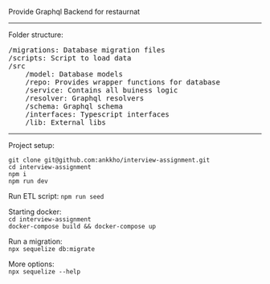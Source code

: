 Provide Graphql Backend for restaurnat 

---

Folder structure:

<pre>
/migrations: Database migration files  
/scripts: Script to load data  
/src   
    /model: Database models  
    /repo: Provides wrapper functions for database  
    /service: Contains all buiness logic  
    /resolver: Graphql resolvers  
    /schema: Graphql schema  
    /interfaces: Typescript interfaces  
    /lib: External libs
</pre>
---

Project setup:

`git clone git@github.com:ankkho/interview-assignment.git `  
`cd interview-assignment`   
`npm i`  
`npm run dev`

Run ETL script:
`npm run seed`

Starting docker:  
`cd interview-assignment`  
`docker-compose build && docker-compose up`

Run a migration:  
`npx sequelize db:migrate`

More options:  
`npx sequelize --help`